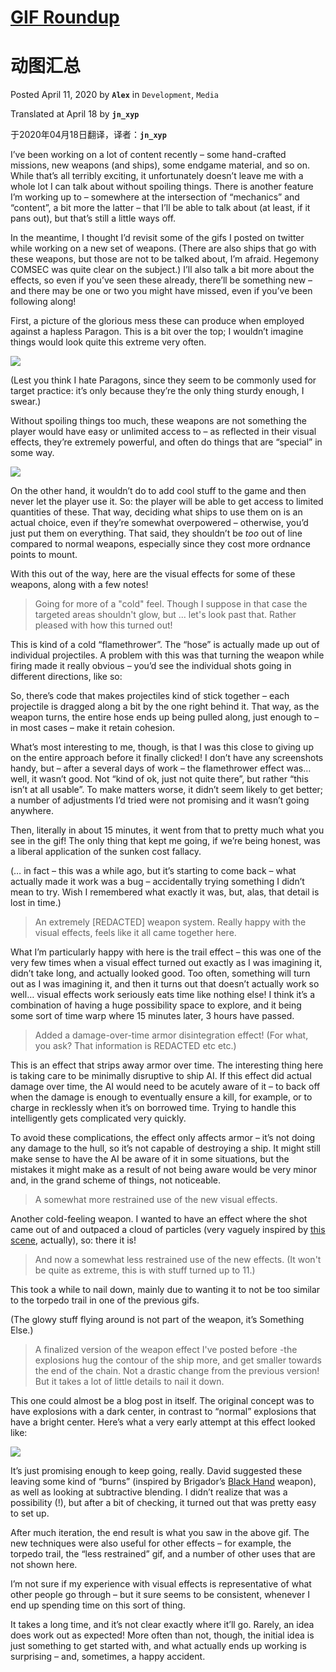 # [GIF Roundup][link-blogpost]
# 动图汇总

Posted April 11, 2020 by **`Alex`** in `Development`, `Media`

Translated at April 18 by **`jn_xyp`**

于2020年04月18日翻译，译者：**`jn_xyp`**

I’ve been working on a lot of content recently – some hand-crafted missions, new weapons (and ships), some endgame material, and so on. While that’s all terribly exciting, it unfortunately doesn’t leave me with a whole lot I can talk about without spoiling things. There is another feature I’m working up to – somewhere at the intersection of “mechanics” and “content”, a bit more the latter – that I’ll be able to talk about (at least, if it pans out), but that’s still a little ways off.

In the meantime, I thought I’d revisit some of the gifs I posted on twitter while working on a new set of weapons. (There are also ships that go with these weapons, but those are not to be talked about, I’m afraid. Hegemony COMSEC was quite clear on the subject.) I’ll also talk a bit more about the effects, so even if you’ve seen these already, there’ll be something new – and there may be one or two you might have missed, even if you’ve been following along!

First, a picture of the glorious mess these can produce when employed against a hapless Paragon. This is a bit over the top; I wouldn’t imagine things would look quite this extreme very often.

![][paragon_damage_3]

(Lest you think I hate Paragons, since they seem to be commonly used for target practice: it’s only because they’re the only thing sturdy enough, I swear.)

Without spoiling things too much, these weapons are not something the player would have easy or unlimited access to – as reflected in their visual effects, they’re extremely powerful, and often do things that are “special” in some way.

![][flamer_spread]

On the other hand, it wouldn’t do to add cool stuff to the game and then never let the player use it. So: the player will be able to get access to limited quantities of these. That way, deciding what ships to use them on is an actual choice, even if they’re somewhat overpowered – otherwise, you’d just put them on everything. That said, they shouldn’t be *too* out of line compared to normal weapons, especially since they cost more ordnance points to mount.

With this out of the way, here are the visual effects for some of these weapons, along with a few notes!

> Going for more of a "cold" feel. Though I suppose in that case the targeted areas shouldn't glow, but ... let's look past that. Rather pleased with how this turned out!

This is kind of a cold “flamethrower”. The “hose” is actually made up out of individual projectiles. A problem with this was that turning the weapon while firing made it really obvious – you’d see the individual shots going in different directions, like so:

So, there’s code that makes projectiles kind of stick together – each projectile is dragged along a bit by the one right behind it. That way, as the weapon turns, the entire hose ends up being pulled along, just enough to – in most cases – make it retain cohesion.

What’s most interesting to me, though, is that I was this close to giving up on the entire approach before it finally clicked! I don’t have any screenshots handy, but – after a several days of work – the flamethrower effect was… well, it wasn’t good. Not “kind of ok, just not quite there”, but rather “this isn’t at all usable”. To make matters worse, it didn’t seem likely to get better; a number of adjustments I’d tried were not promising and it wasn’t going anywhere.

Then, literally in about 15 minutes, it went from that to pretty much what you see in the gif! The only thing that kept me going, if we’re being honest, was a liberal application of the sunken cost fallacy.

(… in fact – this was a while ago, but it’s starting to come back – what actually made it work was a bug – accidentally trying something I didn’t mean to try. Wish I remembered what exactly it was, but, alas, that detail is lost in time.)

> An extremely \[REDACTED\] weapon system. Really happy with the visual effects, feels like it all came together here.

What I’m particularly happy with here is the trail effect – this was one of the very few times when a visual effect turned out exactly as I was imagining it, didn’t take long, and actually looked good. Too often, something will turn out as I was imagining it, and then it turns out that doesn’t actually work so well… visual effects work seriously eats time like nothing else! I think it’s a combination of having a huge possibility space to explore, and it being some sort of time warp where 15 minutes later, 3 hours have passed.

> Added a damage-over-time armor disintegration effect!
> (For what, you ask? That information is REDACTED etc etc.)

This is an effect that strips away armor over time. The interesting thing here is taking care to be minimally disruptive to ship AI. If this effect did actual damage over time, the AI would need to be acutely aware of it – to back off when the damage is enough to eventually ensure a kill, for example, or to charge in recklessly when it’s on borrowed time. Trying to handle this intelligently gets complicated very quickly.

To avoid these complications, the effect only affects armor – it’s not doing any damage to the hull, so it’s not capable of destroying a ship. It might still make sense to have the AI be aware of it in some situations, but the mistakes it might make as a result of not being aware would be very minor and, in the grand scheme of things, not noticeable.

> A somewhat more restrained use of the new visual effects.

Another cold-feeling weapon. I wanted to have an effect where the shot came out of and outpaced a cloud of particles (very vaguely inspired by [this scene](https://youtu.be/xUjrqFVBgc8?t=61), actually), so: there it is!

> And now a somewhat less restrained use of the new effects.
> (It won't be quite as extreme, this is with stuff turned up to 11.)

This took a while to nail down, mainly due to wanting it to not be too similar to the torpedo trail in one of the previous gifs.

(The glowy stuff flying around is not part of the weapon, it’s Something Else.)

> A finalized version of the weapon effect I've posted before -the explosions hug the contour of the ship more, and get smaller towards the end of the chain.
> Not a drastic change from the previous version! But it takes a lot of little details to nail it down.

This one could almost be a blog post in itself. The original concept was to have explosions with a dark center, in contrast to “normal” explosions that have a bright center. Here’s what a very early attempt at this effect looked like:

![][rift_early]

It’s just promising enough to keep going, really. David suggested these leaving some kind of “burns” (inspired by Brigador’s [Black Hand](https://youtu.be/JLxOsgFL14g?t=876) weapon), as well as looking at subtractive blending. I didn’t realize that was a possibility (!), but after a bit of checking, it turned out that was pretty easy to set up.

After much iteration, the end result is what you saw in the above gif. The new techniques were also useful for other effects – for example, the torpedo trail, the “less restrained” gif, and a number of other uses that are not shown here.

I’m not sure if my experience with visual effects is representative of what other people go through – but it sure seems to be consistent, whenever I end up spending time on this sort of thing.

It takes a long time, and it’s not clear exactly where it’ll go. Rarely, an idea does work out as expected! More often than not, though, the initial idea is just something to get started with, and what actually ends up working is surprising – and, sometimes, a happy accident.


[link-blogpost]: http://fractalsoftworks.com/2020/04/11/gif-roundup/

[paragon_damage_3]:20200411-paragon_damage_3.jpg
[flamer_spread]:20200411-flamer_spread.jpg
[rift_early]:20200411-rift_early.jpg